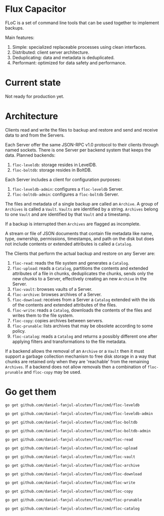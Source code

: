 Flux Capacitor
==============

FLoC is a set of command line tools that can be used together to implement backups.

Main features:

1. Simple: specialized replaceable processes using clean interfaces.
1. Distributed: client server architecture.
1. Deduplicating: data and metadata is deduplicated.
1. Performant: optimized for data safety and performance.

Current state
=============

Not ready for production yet.

Architecture
============

Clients read and write the files to backup and restore and send and receive data to and from the Servers.

Each Server offer the same JSON-RPC v1.0 protocol to their clients through named sockets. There is one Server per backend system that keeps the data. Planned backends:

1. `floc-leveldb`: storage resides in LevelDB.
1. `floc-boltdb`: storage resides in BoltDB.

Each Server includes a client for configuration purposes:

1. `floc-leveldb-admin`: configures a `floc-leveldb` Server.
1. `floc-boltdb-admin`: configures a `floc-boltdb` Server.

The files and metadata of a single backup are called an `Archive`. A group of `Archives` is called a `Vault`. `Vaults` are identified by a string. `Archives` belong to one `Vault` and are identified by that `Vault` and a timestamp.

If a backup is interrupted then `Archives` are flagged as incomplete.

A stream or file of JSON documents that contain file metadata like name, type, ownership, permissions, timestamps, and path on the disk but does not include contents or extended attributes is called a `Catalog`.

The Clients that perform the actual backup and restore on any Server are:

1. `floc-read`: reads the file system and generates a `Catalog`.
1. `floc-upload`: reads a `Catalog`, partitions the contents and extended attributes of a file in chunks, deduplicates the chunks, sends only the new chunks to a Server, effectively creating an new `Archive` in the Server.
1. `floc-vault`: browses vaults of a Server.
1. `floc-archive`: browses archives of a Server.
1. `floc-download`: receives from a Server a `Catalog` extended with the ids of the contents and extended attributes of the files.
1. `floc-write`: reads a `Catalog`, downloads the contents of the files and writes them to the file system.
1. `floc-copy`: copies archives between servers.
1. `floc-prunable`: lists archives that may be obsolete according to some policy.
1. `floc-catalog`: reads a `Catalog` and returns a possibly different one after applying filters and transformations to the file metadata.

If a backend allows the removal of an `Archive` or a `Vault` then it must support a garbage collection mechanism to free disk storage in a way that chunks are retained only when they are 'reachable' from the remaining `Archives`. If a backend does not allow removals then a combination of `floc-prunable` and `floc-copy` may be used.

Go get them
===========

`go get github.com/daniel-fanjul-alcuten/floc/cmd/floc-leveldb`

`go get github.com/daniel-fanjul-alcuten/floc/cmd/floc-leveldb-admin`

`go get github.com/daniel-fanjul-alcuten/floc/cmd/floc-boltdb`

`go get github.com/daniel-fanjul-alcuten/floc/cmd/floc-boltdb-admin`

`go get github.com/daniel-fanjul-alcuten/floc/cmd/floc-read`

`go get github.com/daniel-fanjul-alcuten/floc/cmd/floc-upload`

`go get github.com/daniel-fanjul-alcuten/floc/cmd/floc-vault`

`go get github.com/daniel-fanjul-alcuten/floc/cmd/floc-archive`

`go get github.com/daniel-fanjul-alcuten/floc/cmd/floc-download`

`go get github.com/daniel-fanjul-alcuten/floc/cmd/floc-write`

`go get github.com/daniel-fanjul-alcuten/floc/cmd/floc-copy`

`go get github.com/daniel-fanjul-alcuten/floc/cmd/floc-prunable`

`go get github.com/daniel-fanjul-alcuten/floc/cmd/floc-catalog`
